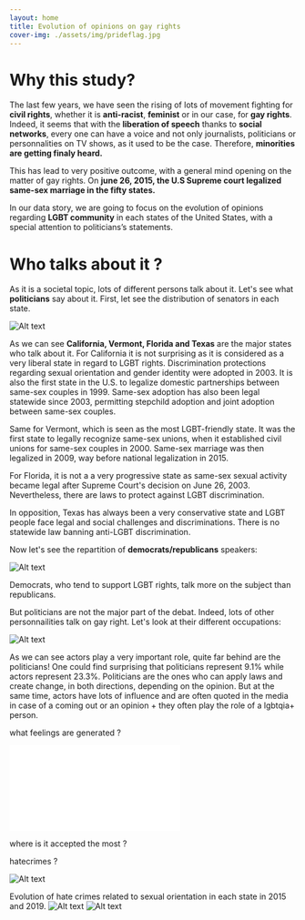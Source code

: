 ```yaml
---
layout: home
title: Evolution of opinions on gay rights
cover-img: ./assets/img/prideflag.jpg
---
```



# Why this study?

The last few years, we have seen the rising of lots of movement fighting for **civil rights**, whether it is **anti-racist**, **feminist** or in our case, for **gay rights**. Indeed, it seems that with the **liberation of speech** thanks to **social networks**, every one can have a voice and not only journalists, politicians or personnalities on TV shows, as it used to be the case. Therefore, **minorities are getting finaly heard.** 

This has lead to very positive outcome, with a general mind opening on the matter of gay rights. On **june 26, 2015, the U.S Supreme court legalized same-sex marriage in the fifty states.**

In our data story, we are going to focus on the evolution of opinions regarding **LGBT community** in each states of the United States, with a special attention to politicians’s statements.   


# Who talks about it ?
As it is a societal topic, lots of different persons talk about it. Let's see what **politicians** say about it. First, let see the distribution of senators in each state.

![Alt text](./assets/distrib_speakers_2015.png?raw=true "Title")

As we can see **California, Vermont, Florida and Texas** are the major states who talk about it. For California it is not surprising as it is considered as a very liberal state in regard to LGBT rights. Discrimination protections regarding sexual orientation and gender identity were adopted in 2003. It is also the first state in the U.S. to legalize domestic partnerships between same-sex couples in 1999. Same-sex adoption has also been legal statewide since 2003, permitting stepchild adoption and joint adoption between same-sex couples. 

Same for Vermont, which is seen as the most LGBT-friendly state. It was the first state to legally recognize same-sex unions, when it established civil unions for same-sex couples in 2000. Same-sex marriage was then legalized in 2009, way before national legalization in  2015. 

For Florida, it is not a a very progressive state as same-sex sexual activity became legal after Supreme Court's decision on June 26, 2003. Nevertheless, there are laws to protect against LGBT discrimination. 

In opposition, Texas has always been a very conservative state and LGBT people face legal and social challenges and discriminations. There is no statewide law banning anti-LGBT discrimination.

Now let's see the repartition of **democrats/republicans** speakers:

![Alt text](./assets/proportion_d_r.png?raw=true "Title")

Democrats, who tend to support LGBT rights, talk more on the subject than republicans. 

But politicians are not the major part of the debat. Indeed, lots of other personnailities talk on gay right. Let's look at their different occupations:

![Alt text](./assets/occupations.png?raw=true "Title")

As we can see actors play a very important role, quite far behind are the politicians! One could find surprising that politicians represent 9.1% while actors represent 23.3%. Politicians are the ones who can apply laws and create change, in both directions, depending on the opinion. But at the same time, actors have lots of influence and are often quoted in the media in case of a coming out or an opinion + they often play the role of a lgbtqia+ person. 



what feelings are generated ?

![Alt text](./assets/topic_2015.html?raw=true "Title")

where is it accepted the most ?

hatecrimes ?

![Alt text](./assets/img/output_68_0.jpg?raw=true "Title")


Evolution of hate crimes related to sexual orientation in each state in 2015 and 2019.
![Alt text](./assets/img/output_56_0.png?raw=true "Title") ![Alt text](./assets/img/output_50_0.png?raw=true "Title")
